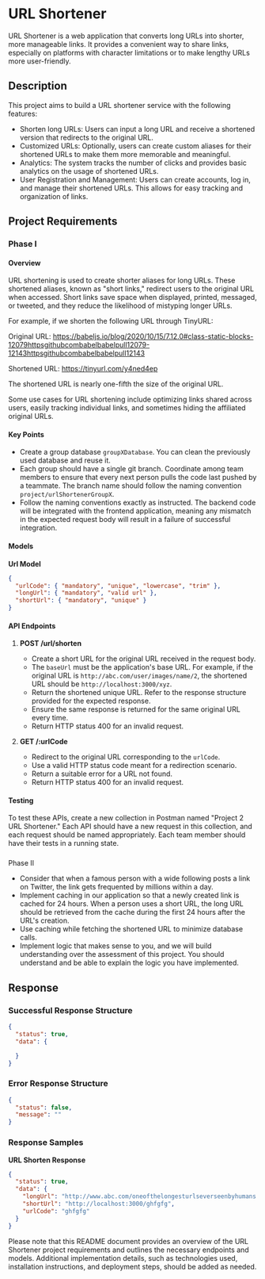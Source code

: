 # URL Shortener

URL Shortener is a web application that converts long URLs into shorter, more manageable links. It provides a convenient way to share links, especially on platforms with character limitations or to make lengthy URLs more user-friendly.

## Description

This project aims to build a URL shortener service with the following features:

- Shorten long URLs: Users can input a long URL and receive a shortened version that redirects to the original URL.
- Customized URLs: Optionally, users can create custom aliases for their shortened URLs to make them more memorable and meaningful.
- Analytics: The system tracks the number of clicks and provides basic analytics on the usage of shortened URLs.
- User Registration and Management: Users can create accounts, log in, and manage their shortened URLs. This allows for easy tracking and organization of links.

## Project Requirements

### Phase I

#### Overview

URL shortening is used to create shorter aliases for long URLs. These shortened aliases, known as "short links," redirect users to the original URL when accessed. Short links save space when displayed, printed, messaged, or tweeted, and they reduce the likelihood of mistyping longer URLs.

For example, if we shorten the following URL through TinyURL:

Original URL: https://babeljs.io/blog/2020/10/15/7.12.0#class-static-blocks-12079httpsgithubcombabelbabelpull12079-12143httpsgithubcombabelbabelpull12143

Shortened URL: https://tinyurl.com/y4ned4ep

The shortened URL is nearly one-fifth the size of the original URL.

Some use cases for URL shortening include optimizing links shared across users, easily tracking individual links, and sometimes hiding the affiliated original URLs.

#### Key Points

- Create a group database `groupXDatabase`. You can clean the previously used database and reuse it.
- Each group should have a single git branch. Coordinate among team members to ensure that every next person pulls the code last pushed by a teammate. The branch name should follow the naming convention `project/urlShortenerGroupX`.
- Follow the naming conventions exactly as instructed. The backend code will be integrated with the frontend application, meaning any mismatch in the expected request body will result in a failure of successful integration.

#### Models

**Url Model**

```json
{
  "urlCode": { "mandatory", "unique", "lowercase", "trim" },
  "longUrl": { "mandatory", "valid url" },
  "shortUrl": { "mandatory", "unique" }
}
```

#### API Endpoints

1. **POST /url/shorten**

   - Create a short URL for the original URL received in the request body.
   - The `baseUrl` must be the application's base URL. For example, if the original URL is `http://abc.com/user/images/name/2`, the shortened URL should be `http://localhost:3000/xyz`.
   - Return the shortened unique URL. Refer to the response structure provided for the expected response.
   - Ensure the same response is returned for the same original URL every time.
   - Return HTTP status 400 for an invalid request.

2. **GET /:urlCode**

   - Redirect to the original URL corresponding to the `urlCode`.
   - Use a valid HTTP status code meant for a redirection scenario.
   - Return a suitable error for a URL not found.
   - Return HTTP status 400 for an invalid request.

#### Testing

To test these APIs, create a new collection in Postman named "Project 2 URL Shortener." Each API should have a new request in this collection, and each request should be named appropriately. Each team member should have their tests in a running state.

###

 Phase II

- Consider that when a famous person with a wide following posts a link on Twitter, the link gets frequented by millions within a day.
- Implement caching in our application so that a newly created link is cached for 24 hours. When a person uses a short URL, the long URL should be retrieved from the cache during the first 24 hours after the URL's creation.
- Use caching while fetching the shortened URL to minimize database calls.
- Implement logic that makes sense to you, and we will build understanding over the assessment of this project. You should understand and be able to explain the logic you have implemented.

## Response

### Successful Response Structure

```json
{
  "status": true,
  "data": {

  }
}
```

### Error Response Structure

```json
{
  "status": false,
  "message": ""
}
```

### Response Samples

**URL Shorten Response**

```json
{
  "status": true,
  "data": {
    "longUrl": "http://www.abc.com/oneofthelongesturlseverseenbyhumans.com",
    "shortUrl": "http://localhost:3000/ghfgfg",
    "urlCode": "ghfgfg"
  } 
}
```

Please note that this README document provides an overview of the URL Shortener project requirements and outlines the necessary endpoints and models. Additional implementation details, such as technologies used, installation instructions, and deployment steps, should be added as needed.
